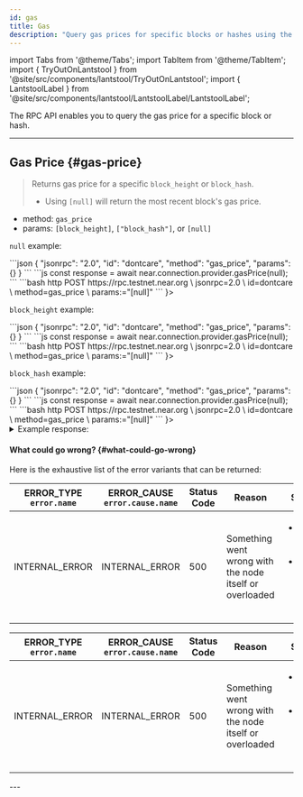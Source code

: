 ```yaml
---
id: gas
title: Gas
description: "Query gas prices for specific blocks or hashes using the NEAR RPC API."
---
```


import Tabs from '@theme/Tabs';
import TabItem from '@theme/TabItem';
import { TryOutOnLantstool } from '@site/src/components/lantstool/TryOutOnLantstool';
import { LantstoolLabel } from '@site/src/components/lantstool/LantstoolLabel/LantstoolLabel';

The RPC API enables you to query the gas price for a specific block or hash.

---
## Gas Price {#gas-price}

> Returns gas price for a specific `block_height` or `block_hash`.
>
> - Using `[null]` will return the most recent block's gas price.

- method: `gas_price`
- params: `[block_height]`, `["block_hash"]`, or `[null]`

`null` example:

<Tabs groupId="code-tabs">
  <TabItem value="json" label="JSON" default>
    ```json
    {
      "jsonrpc": "2.0",
      "id": "dontcare",
      "method": "gas_price",
      "params": {}
    }
    ```
  </TabItem>
  <TabItem value="js" label="JavaScript">
    ```js
    const response = await near.connection.provider.gasPrice(null);
    ```
  </TabItem>
  <TabItem value="http" label="HTTPie">
    ```bash
    http POST https://rpc.testnet.near.org \
      jsonrpc=2.0 \
      id=dontcare \
      method=gas_price \
      params:="[null]"
    ```
  </TabItem>
  <TabItem value="Lantstool" label={<LantstoolLabel />}>
    <TryOutOnLantstool path="docs/5.api/rpc/gas/get-latest-gas-price.json" />
  </TabItem>
</Tabs>

`block_height` example:

<Tabs groupId="code-tabs">
  <TabItem value="json" label="JSON" default>
    ```json
    {
      "jsonrpc": "2.0",
      "id": "dontcare",
      "method": "gas_price",
      "params": {}
    }
    ```
  </TabItem>
  <TabItem value="js" label="JavaScript">
    ```js
    const response = await near.connection.provider.gasPrice(null);
    ```
  </TabItem>
  <TabItem value="http" label="HTTPie">
    ```bash
    http POST https://rpc.testnet.near.org \
      jsonrpc=2.0 \
      id=dontcare \
      method=gas_price \
      params:="[null]"
    ```
  </TabItem>
  <TabItem value="Lantstool" label={<LantstoolLabel />}>
    <TryOutOnLantstool path="docs/5.api/rpc/gas/get-gas-price-by-block-height.json" />
  </TabItem>
</Tabs>

`block_hash` example:

<Tabs groupId="code-tabs">
  <TabItem value="json" label="JSON" default>
    ```json
    {
      "jsonrpc": "2.0",
      "id": "dontcare",
      "method": "gas_price",
      "params": {}
    }
    ```
  </TabItem>
  <TabItem value="js" label="JavaScript">
    ```js
    const response = await near.connection.provider.gasPrice(null);
    ```
  </TabItem>
  <TabItem value="http" label="HTTPie">
    ```bash
    http POST https://rpc.testnet.near.org \
      jsonrpc=2.0 \
      id=dontcare \
      method=gas_price \
      params:="[null]"
    ```
  </TabItem>
  <TabItem value="Lantstool" label={<LantstoolLabel />}>
    <TryOutOnLantstool path="docs/5.api/rpc/gas/get-gas-price-by-block-hash.json" />
  </TabItem>
</Tabs>

<details>
  <summary>Example response:</summary>
  
</details>

#### What could go wrong? {#what-could-go-wrong}

Here is the exhaustive list of the error variants that can be returned:

<table className="custom-stripe">
  <thead>
    <tr>
      <th>ERROR_TYPE<br /><code>error.name</code></th>
      <th>ERROR_CAUSE<br /><code>error.cause.name</code></th>
      <th>Status Code</th>
      <th>Reason</th>
      <th>Solution</th>
    </tr>
  </thead>
  <tbody>
    <tr>
      <td>INTERNAL_ERROR</td>
      <td>INTERNAL_ERROR</td>
      <td>500</td>
      <td>Something went wrong with the node itself or overloaded</td>
      <td>
        <ul>
          <li>Try again later</li>
          <li>Send a request to a different node</li>
        </ul>
      </td>
    </tr>
  </tbody>
</table>
<table className="custom-stripe">
  <thead>
    <tr>
      <th>ERROR_TYPE<br /><code>error.name</code></th>
      <th>ERROR_CAUSE<br /><code>error.cause.name</code></th>
      <th>Status Code</th>
      <th>Reason</th>
      <th>Solution</th>
    </tr>
  </thead>
  <tbody>
    <tr>
      <td>INTERNAL_ERROR</td>
      <td>INTERNAL_ERROR</td>
      <td>500</td>
      <td>Something went wrong with the node itself or overloaded</td>
      <td>
        <ul>
          <li>Try again later</li>
          <li>Send a request to a different node</li>
        </ul>
      </td>
    </tr>
  </tbody>
</table>
---
